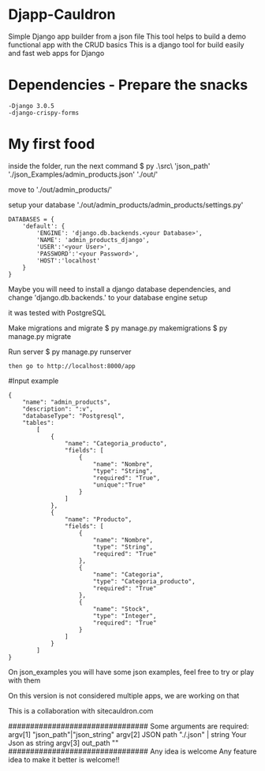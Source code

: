 # Djapp-Cauldron
Simple Django app builder from a json file
This tool helps to build a demo functional app with the CRUD basics
This is a django tool for build easily and fast web apps for Django

# Dependencies - Prepare the snacks 
    -Django 3.0.5
    -django-crispy-forms

# My first food
inside the folder, run the next command
    $ py .\src\ 'json_path' './json_Examples/admin_products.json' './out/'

move to 
    './out/admin_products/'

setup your database
    './out/admin_products/admin_products/settings.py'

    DATABASES = {
        'default': {
            'ENGINE': 'django.db.backends.<your Database>',
            'NAME': 'admin_products_django',
            'USER':'<your User>',
            'PASSWORD':'<your Password>',
            'HOST':'localhost'
        }
    }

Maybe you will need to install a django database dependencies, and change 'django.db.backends.<your Database>' to your database engine setup

it was tested with PostgreSQL


Make migrations and migrate
    $ py manage.py makemigrations
    $ py manage.py migrate

Run server
    $ py manage.py runserver

    then go to http://localhost:8000/app

#Input example

    {
        "name": "admin_products",
        "description": ":v",
        "databaseType": "Postgresql",
        "tables": 
            [
                {
                    "name": "Categoria_producto",
                    "fields": [
                        {
                            "name": "Nombre",
                            "type": "String",
                            "required": "True",
                            "unique":"True"
                        }
                    ]
                },
                {
                    "name": "Producto",
                    "fields": [
                        {
                            "name": "Nombre",
                            "type": "String",
                            "required": "True"
                        },
                        {
                            "name": "Categoria",
                            "type": "Categoria_producto",
                            "required": "True"
                        },
                        {
                            "name": "Stock",
                            "type": "Integer",
                            "required": "True"
                        }
                    ]
                }
            ]
    }

On json_examples you will have some json examples, feel free to try or play with them 

On this version is not considered multiple apps, we are working on that

This is a collaboration with sitecauldron.com


################################
        Some arguments are required:
                argv[1] "json_path"|"json_string"
                argv[2] JSON path "./<yourJSONfile>.json" | string Your Json as string 
                argv[3] out_path "<yourOutput Path>"
################################
Any idea is welcome
Any feature idea to make it better is welcome!!
